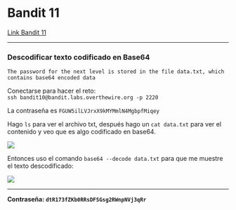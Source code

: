 # Bandit 11

[Link Bandit 11](https://overthewire.org/wargames/bandit/bandit11.html)

---

### Descodificar texto codificado en Base64

```The password for the next level is stored in the file data.txt, which contains base64 encoded data```

Conectarse para hacer el reto:  
```ssh bandit10@bandit.labs.overthewire.org -p 2220```

La contraseña es ```FGUW5ilLVJrxX9kMYMmlN4MgbpfMiqey```

Hago ```ls``` para ver el archivo txt, después hago un ```cat data.txt``` para ver el contenido y veo que es algo codificado en base64.

![](images/Bandit11/2025-05-11-21-39-49.png)

Entonces uso el comando ```base64 --decode data.txt``` para que me muestre el texto descodificado:

![](images/Bandit11/2025-05-11-21-42-01.png)

---

**Contraseña: ```dtR173fZKb0RRsDFSGsg2RWnpNVj3qRr```**
